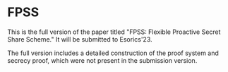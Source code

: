 # FPSS

This is the full version of the paper titled "FPSS: Flexible Proactive Secret Share Scheme." It will be submitted to Esorics'23.

The full version includes a detailed construction of the proof system and secrecy proof, which were not present in the submission version.
